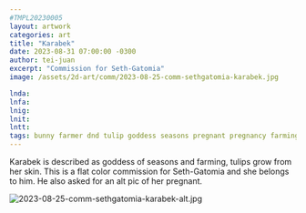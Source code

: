 ```yaml
---
#TMPL20230005
layout: artwork
categories: art
title: "Karabek"
date: 2023-08-31 07:00:00 -0300
author: tei-juan
excerpt: "Commission for Seth-Gatomia"
image: /assets/2d-art/comm/2023-08-25-comm-sethgatomia-karabek.jpg

lnda: 
lnfa: 
lnig: 
lnit: 
lntt: 
tags: bunny farmer dnd tulip goddess seasons pregnant pregnancy farming
---
```


Karabek is described as goddess of seasons and farming, tulips grow from her skin.
This is a flat color commission for Seth-Gatomia and she belongs to him.
He also asked for an alt pic of her pregnant.

![2023-08-25-comm-sethgatomia-karabek-alt.jpg](2023-08-25-comm-sethgatomia-karabek-alt.jpg)
